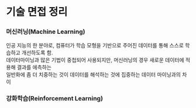 # 기술 면접 정리

### 머신러닝(Machine Learning)
인공 지능의 한 분야로, 컴퓨터가 학습 모형을 기반으로 주어진 데이터를 통해 스스로 학습하고 개선하도록 함.  
데이터마이닝과 많은 기법이 중첩되어 사용되지만, 머신러닝의 경우 새로운 데이터에 적용해 결과를 에측하는  
일반화에 좀 더 치중하는 것이 데이터를 해석하는 것에 집중하는 데이터 마이닝과의 차이

### 강화학습(Reinforcement Learning)
